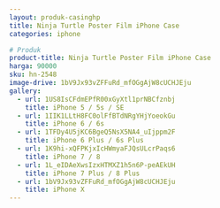 ```yaml
---
layout: produk-casinghp
title: Ninja Turtle Poster Film iPhone Case
categories: iphone

# Produk
product-title: Ninja Turtle Poster Film iPhone Case
harga: 90000
sku: hn-2548
image-drive: 1bV9Jx93vZFFuRd_mfOGgAjW8cUCHJEju
gallery:
  - url: 1US8IsCFdmEPfR00xGyXtl1prNBCfznbj
    title: iPhone 5 / 5s / SE
  - url: 1IIK1LLtH8FC0olFfBTdNRgYHjYoeokGu
    title: iPhone 6 / 6s
  - url: 1TFDy4U5jKC6BgeQ5NsX5NA4_uIjppm2F
    title: iPhone 6 Plus / 6s Plus
  - url: 1K9hi-xQFPKjxIcHWmyaFJQsULcrPaqs6
    title: iPhone 7 / 8
  - url: 1L_eIDAeXwsIzxHTMXZ1h5n6P-peAEkUH
    title: iPhone 7 Plus / 8 Plus
  - url: 1bV9Jx93vZFFuRd_mfOGgAjW8cUCHJEju
    title: iPhone X
---
```

